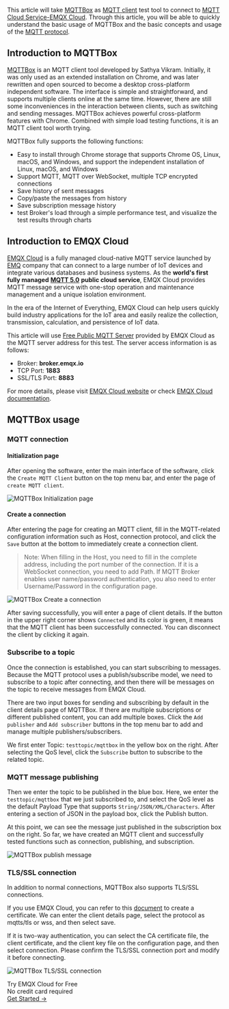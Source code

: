 This article will take [MQTTBox](https://github.com/workswithweb/MQTTBox) as [MQTT client](https://www.emqx.com/en/blog/introduction-to-the-commonly-used-mqtt-client-library) test tool to connect to [MQTT Cloud Service-EMQX Cloud](https://www.emqx.com/en/cloud). Through this article, you will be able to quickly understand the basic usage of MQTTBox and the basic concepts and usage of the [MQTT protocol](https://www.emqx.com/en/mqtt).



## Introduction to MQTTBox

[MQTTBox](https://github.com/workswithweb/MQTTBox) is an MQTT client tool developed by Sathya Vikram. Initially, it was only used as an extended installation on Chrome, and was later rewritten and open sourced to become a desktop cross-platform independent software. The interface is simple and straightforward, and supports multiple clients online at the same time. However, there are still some inconveniences in the interaction between clients, such as switching and sending messages. MQTTBox achieves powerful cross-platform features with Chrome. Combined with simple load testing functions, it is an MQTT client tool worth trying.

MQTTBox fully supports the following functions:

- Easy to install through Chrome storage that supports Chrome OS, Linux, macOS, and Windows, and support the independent installation of Linux, macOS, and Windows
- Support MQTT, MQTT over WebSocket, multiple TCP encrypted connections
- Save history of sent messages
- Copy/paste the messages from history
- Save subscription message history
- test Broker's load through a simple performance test,  and visualize the test results through charts



## Introduction to EMQX Cloud

[EMQX Cloud](https://www.emqx.com/en/cloud) is a fully managed cloud-native MQTT service launched by [EMQ](https://www.emqx.com/en) company that can connect to a large number of IoT devices and integrate various databases and business systems. As the **world's first fully managed** [**MQTT 5.0**](https://www.emqx.com/en/mqtt/mqtt5) **public cloud service**, EMQX Cloud provides MQTT message service with one-stop operation and maintenance management and a unique isolation environment.

In the era of the Internet of Everything, EMQX Cloud can help users quickly build industry applications for the IoT area and easily realize the collection, transmission, calculation, and persistence of IoT data.

This article will use [Free Public MQTT Server](https://www.emqx.com/en/mqtt/public-mqtt5-broker) provided by EMQX Cloud as the MQTT server address for this test. The server access information is as follows:

- Broker: **broker.emqx.io**
- TCP Port: **1883**
- SSL/TLS Port: **8883**

For more details, please visit [EMQX Cloud website](https://www.emqx.com/en/cloud) or check [EMQX Cloud documentation](https://docs.emqx.com/en/cloud/latest/).



## MQTTBox usage

### MQTT connection

#### Initialization page

After opening the software, enter the main interface of the software, click the `Create MQTT Client` button on the top menu bar, and enter the page of `create MQTT client`.

![MQTTBox Initialization page](https://assets.emqx.com/images/75d7f67d4c584a017f0f50ffd8a4f87e.png)

#### Create a connection

After entering the page for creating an MQTT client, fill in the MQTT-related configuration information such as Host, connection protocol, and click the `Save` button at the bottom to immediately create a connection client.

> Note: When filling in the Host, you need to fill in the complete address, including the port number of the connection. If it is a WebSocket connection, you need to add Path. If MQTT Broker enables user name/password authentication, you also need to enter Username/Password in the configuration page.

![MQTTBox Create a connection](https://assets.emqx.com/images/f371711eda1ffc0ebd6a12976e88cfbd.png)

After saving successfully, you will enter a page of client details. If the button in the upper right corner shows `Connected` and its color is green, it means that the MQTT client has been successfully connected. You can disconnect the client by clicking it again.

### Subscribe to a topic

Once the connection is established, you can start subscribing to messages. Because the MQTT protocol uses a publish/subscribe model, we need to subscribe to a topic after connecting, and then there will be messages on the topic to receive messages from EMQX Cloud.

There are two input boxes for sending and subscribing by default in the client details page of MQTTBox. If there are multiple subscriptions or different published content, you can add multiple boxes. Click the `Add publisher` and `Add subscriber` buttons in the top menu bar to add and manage multiple publishers/subscribers.

We first enter Topic: `testtopic/mqttbox` in the yellow box on the right. After selecting the QoS level, click the `Subscribe` button to subscribe to the related topic.

### MQTT message publishing

Then we enter the topic to be published in the blue box. Here, we enter the `testtopic/mqttbox` that we just subscribed to, and select the QoS level as the default Payload Type that supports `String/JSON/XML/Characters`. After entering a section of JSON in the payload box, click the Publish button.

At this point, we can see the message just published in the subscription box on the right. So far, we have created an MQTT client and successfully tested functions such as connection, publishing, and subscription.

![MQTTBox publish message](https://assets.emqx.com/images/638cea055bb29c8b6265ac6df0496413.png)

### TLS/SSL connection

In addition to normal connections, MQTTBox also supports TLS/SSL connections.

If you use EMQX Cloud, you can refer to this [document](https://docs.emqx.com/en/cloud/latest/deployments/tls_ssl.html) to create a certificate. We can enter the client details page, select the protocol as mqtts/tls or wss, and then select save.

If it is two-way authentication, you can select the CA certificate file, the client certificate, and the client key file on the configuration page, and then select connection. Please confirm the TLS/SSL connection port and modify it before connecting.

![MQTTBox TLS/SSL connection](https://assets.emqx.com/images/6d53d3f95ac3b4bef0cfcdd2bc51a11f.jpg)


<section class="promotion">
    <div>
        Try EMQX Cloud for Free
        <div class="is-size-14 is-text-normal has-text-weight-normal">No credit card required</div>
    </div>
    <a href="https://accounts.emqx.com/signup?continue=https://cloud-intl.emqx.com/console/deployments/0?oper=new" class="button is-gradient px-5">Get Started →</a >
</section>
